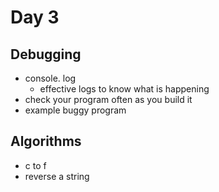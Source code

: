 # Day 3

## Debugging

- console. log
  - effective logs to know what is happening
- check your program often as you build it
- example buggy program

## Algorithms

- c to f
- reverse a string

